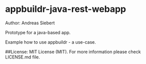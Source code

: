 appbuildr-java-rest-webapp
==========================

Author: Andreas Siebert

Prototype for a java-based app.

Example how to use appbuildr - a use-case.



##License: 
MIT License (MIT).
For more information please check LICENSE.md file.
